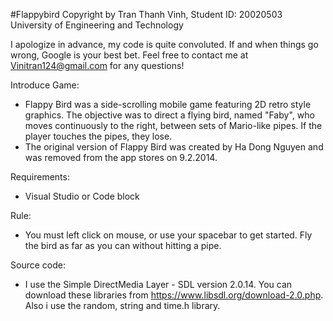 #Flappybird Copyright by Tran Thanh Vinh, Student ID: 20020503 University of Engineering and Technology

I apologize in advance, my code is quite convoluted.
If and when things go wrong, Google is your best bet.
Feel free to contact me at Vinitran124@gmail.com for any questions!

Introduce Game:
- Flappy Bird was a side-scrolling mobile game featuring 2D retro style graphics.
The objective was to direct a flying bird, named "Faby", who moves continuously to the right, between sets of Mario-like pipes. 
If the player touches the pipes, they lose.
- The original version of Flappy Bird was created by Ha Dong Nguyen and was removed from the app stores on 9.2.2014.

Requirements:
- Visual Studio or Code block

Rule:
- You must left click on mouse, or use your spacebar to get started. 
Fly the bird as far as you can without hitting a pipe.

Source code:
- I use the Simple DirectMedia Layer - SDL version 2.0.14.
You can download these libraries from https://www.libsdl.org/download-2.0.php.
Also i use the random, string and time.h library. 
